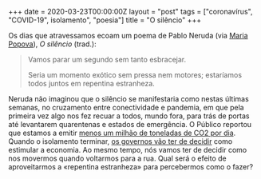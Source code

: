 +++
date = 2020-03-23T00:00:00Z
layout = "post"
tags = ["coronavírus", "COVID-19", isolamento", "poesia"]
title = "O silêncio"
+++

Os dias que atravessamos ecoam um poema de Pablo Neruda (via [Maria Popova](https://www.brainpickings.org/2015/05/28/keeping-quiet-sylvia-boorstein-reads-pablo-neruda/)), _O silêncio_ (trad.):

>Vamos parar um segundo
>sem tanto esbracejar.
>
>Seria um momento exótico
>sem pressa nem motores;
>estaríamos todos juntos
>em repentina estranheza.

Neruda não imaginou que o silêncio se manifestaria como nestas últimas semanas, no cruzamento entre conectividade e pandemia, em que pela primeira vez algo nos fez recuar a todos, mundo fora, para trás de portas até levantarem quarentenas e estados de emergência. O Público reportou que estamos a emitir [menos um milhão de toneladas de CO2 por dia](https://www.publico.pt/2020/03/16/ciencia/noticia/coronavirus-menos-milhao-toneladas-co2-dia-1907964). Quando o isolamento terminar, [os governos vão ter de decidir](https://www.bbc.com/news/science-environment-51944780) como estimular a economia. Ao mesmo tempo, nós vamos ter de decidir como nos movermos quando voltarmos para a rua. Qual será o efeito de aproveitarmos a «repentina estranheza» para percebermos como o fazer?
